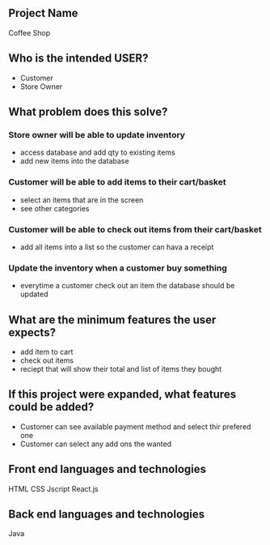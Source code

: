 ## Project Name
Coffee Shop

## Who is the intended USER?
- Customer
- Store Owner

## What problem does this solve?

### Store owner will be able to update inventory
  - access database and add qty to existing items
  - add new items into the database
### Customer will be able to add items to their cart/basket
  - select an items that are in the screen
  - see other categories
### Customer will be able to check out items from their cart/basket
  - add all items into a list so the customer can hava a receipt
### Update the inventory when a customer buy something
  - everytime a customer check out an item the database should be updated

## What are the minimum features the user expects?
- add item to cart
- check out items
- reciept that will show their total and list of items they bought


## If this project were expanded, what features could be added?
- Customer can see available payment method and select thir prefered one
- Customer can select any add ons the wanted

## Front end languages and technologies
 HTML CSS Jscript React.js

 ## Back end languages and technologies
 Java
